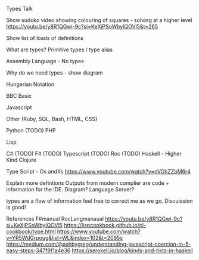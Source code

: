 Types Talk

Show suduko video showing colouring of squares - solving at a higher level
https://youtu.be/y8R1QGwi-9c?si=KeXjPSoWbylQOVl5&t=265

Show list of loads of definitions

What are types?  Primitive types / type alias


Assembly Language - No types

Why do we need types - show diagram

Hungerian Notation

BBC Basic

Javascript

Other (Ruby, SQL, Bash, HTML, CSS)



Python  (TODO)
PHP

Lisp

C#   (TODO)
F#    (TODO)
Typescript   (TODO)
Roc   (TODO)
Haskell - Higher Kind
Clojure


Type Script - Os andXs
https://www.youtube.com/watch?v=nVGhZZbM6r4


Explain more defintions
Outputs from modern complier are code + information for the IDE.  Diagram? Language Server?

types are a flow of information
feel free to correct me as we go.  Discuission is good!


References
F#manual
RocLangmanaual
https://youtu.be/y8R1QGwi-9c?si=KeXjPSoWbylQOVl5
https://lispcookbook.github.io/cl-cookbook/type.html
https://www.youtube.com/watch?v=YR5WdGrpoug&list=WL&index=102&t=2095s
https://medium.com/@ashbygreg/understanding-javascript-coercion-in-5-easy-steps-347f9f1a4e36
https://serokell.io/blog/kinds-and-hkts-in-haskell